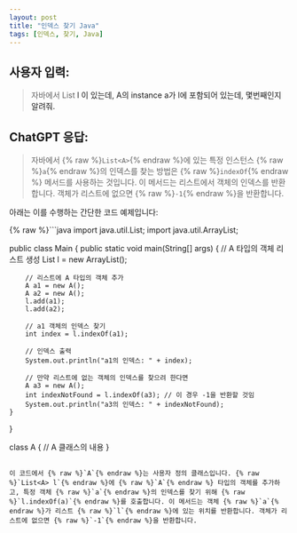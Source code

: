 ```yaml
---
layout: post
title: "인덱스 찾기 Java"
tags: [인덱스, 찾기, Java]
---
```


## 사용자 입력:
> 자바에서 List<A>  l 이 있는데, A의 instance a가 l에 포함되어 있는데, 몇번째인지 알려줘.

## ChatGPT 응답:
> 자바에서 {% raw %}`List<A>`{% endraw %}에 있는 특정 인스턴스 {% raw %}`a`{% endraw %}의 인덱스를 찾는 방법은 {% raw %}`indexOf`{% endraw %} 메서드를 사용하는 것입니다. 이 메서드는 리스트에서 객체의 인덱스를 반환합니다. 객체가 리스트에 없으면 {% raw %}`-1`{% endraw %}을 반환합니다.

아래는 이를 수행하는 간단한 코드 예제입니다:

{% raw %}```java
import java.util.List;
import java.util.ArrayList;

public class Main {
    public static void main(String[] args) {
        // A 타입의 객체 리스트 생성
        List<A> l = new ArrayList<A>();

        // 리스트에 A 타입의 객체 추가
        A a1 = new A();
        A a2 = new A();
        l.add(a1);
        l.add(a2);

        // a1 객체의 인덱스 찾기
        int index = l.indexOf(a1);

        // 인덱스 출력
        System.out.println("a1의 인덱스: " + index);

        // 만약 리스트에 없는 객체의 인덱스를 찾으려 한다면
        A a3 = new A();
        int indexNotFound = l.indexOf(a3); // 이 경우 -1을 반환할 것임
        System.out.println("a3의 인덱스: " + indexNotFound);
    }
}

class A {
    // A 클래스의 내용
}
```{% endraw %}

이 코드에서 {% raw %}`A`{% endraw %}는 사용자 정의 클래스입니다. {% raw %}`List<A> l`{% endraw %}에 {% raw %}`A`{% endraw %} 타입의 객체를 추가하고, 특정 객체 {% raw %}`a`{% endraw %}의 인덱스를 찾기 위해 {% raw %}`l.indexOf(a)`{% endraw %}를 호출합니다. 이 메서드는 객체 {% raw %}`a`{% endraw %}가 리스트 {% raw %}`l`{% endraw %}에 있는 위치를 반환합니다. 객체가 리스트에 없으면 {% raw %}`-1`{% endraw %}을 반환합니다.

